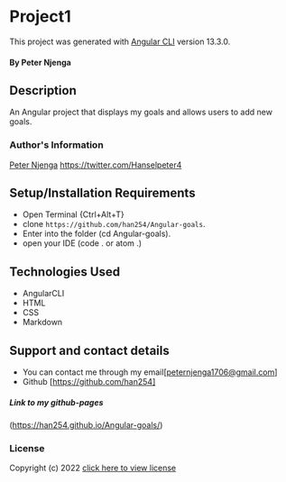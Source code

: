 # Project1

This project was generated with [Angular CLI](https://github.com/angular/angular-cli) version 13.3.0.

#### By **Peter Njenga**

## Description

An Angular project that displays my goals and allows users to add new goals.

### Author's Information
[Peter Njenga](https://github.com/han254)
https://twitter.com/Hanselpeter4

## Setup/Installation Requirements
* Open Terminal {Ctrl+Alt+T}
* clone ```https://github.com/han254/Angular-goals```.
* Enter into the folder (cd Angular-goals).
* open your IDE (code . or atom .) 

## Technologies Used
* AngularCLI
* HTML
* CSS
* Markdown

## Support and contact details

* You can contact me through my email[peternjenga1706@gmail.com]
* Github [https://github.com/han254]

##### Link to my github-pages
(https://han254.github.io/Angular-goals/)
### License

Copyright (c) 2022 [click here to view license](LICENSE)

